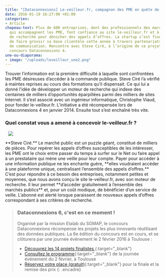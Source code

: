 ```yaml
---
title: "[Dataconnexions] Le-veilleur.fr, compagnon des PME en quête de marchés publics"
date: 2016-01-19 16:27:00 +01:00
categories:
- Article
chapeau-text: Plus de 600 entreprises, dont des professionnels des marchés publics
  qui accompagnent les PME, font confiance au site le-veilleur.fr et à son moteur
  de recherche pour dénicher des appels d’offres. La startup s’est fixée comme objectif
  de faire grossir sa base clientèle cette année à travers partenariats et actions
  de communication. Rencontre avec Steve Ciré, à l’origine de ce projet lauréat du
  concours Dataconnexions 4.
une-ou-diaporama:
- image: "/uploads/leveilleur_une2.png"
---
```


Trouver l’information est la première difficulté à laquelle sont confrontées les PME désireuses d’accéder à la commande publique. Steve Ciré l’a vérifié à maintes reprises au cours des formations qu’il dispensait. Ce qui lui a donné l’idée de développer un moteur de recherche qui indexe des centaines de milliers d’opportunités éparpillées parmi des milliers de sites Internet. Il s’est associé avec un ingénieur informatique, Christophe Viaud, pour fonder le-veilleur.fr. L’initiative a été récompensée lors de Dataconnexions 4 en janvier 2014. Ensuite tout s’est enchaîné très vite.

### Quel constat vous a amené à concevoir le-veilleur.fr ?

<figure class='image-right' style='width: 40%; margin-left: 10px;'><img src="/uploads/steve-cire_christophe-viaud.png"/></figure> **Steve Ciré.** Le marché public est un puzzle géant, constitué de milliers de pièces. Pour repérer les appels d’offres susceptibles de les intéresser, les PME ont le choix entre passer du temps à surfer sur le Net ou faire appel à un prestataire qui mène une veille pour leur compte. Payer pour accéder à une information publique ne les enchante guère, **elles voudraient accéder à une plateforme unique, centralisant l’ensemble des appels d’offres.** C’est pour répondre à ce besoin des entreprises, notamment petites et moyennes, que nous avons conçu le site le-veilleur.fr, avec son moteur de recherche. Il leur permet **d’accéder gratuitement à l’ensemble des marchés publics** et, pour un coût modique, de bénéficier d’un service de veille. L’abonné est alerté lorsque paraissent de nouveaux appels d’offres correspondant à ses critères de recherche.

> ### Dataconnexions 6, c'est en ce moment !
>
>Organisé par la mission Etalab du SGMAP, le concours Dataconnexions récompense les projets les plus innovants réutilisant des données
publiques. La 6e édition du concours est en cours, et se clôturera par une journée événement le 2 février 2016 à Toulouse :
>* [Découvrez les 14 projets finalistes
](https://www.etalab.gouv.fr/decouvrez-les-finalistes-du-concours->dataconnexions-6){:target="_blank"}
>* [Consultez le programme](https://www.etalab.gouv.fr/ceremonie-de-remise-des-prix-dataconnexions-6-reservez-votre-place){:target="_blank"} de la journée événement du 2 février, à Toulouse
>* [Réservez votre place (gratuit)](https://www.eventbrite.fr/e/billets-concours-dataconnexions-6-finale-ceremonie-19573273187){:target="_blank"} pour la finale et la remise des prix
{: .encadre}